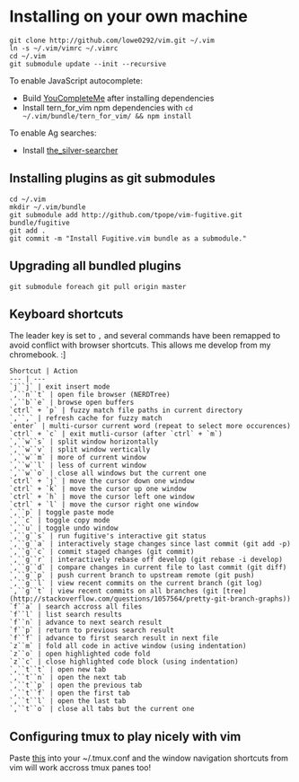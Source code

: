 # Installing on your own machine

    git clone http://github.com/lowe0292/vim.git ~/.vim
    ln -s ~/.vim/vimrc ~/.vimrc
    cd ~/.vim
    git submodule update --init --recursive

To enable JavaScript autocomplete:
- Build [YouCompleteMe](https://github.com/Valloric/YouCompleteMe#full-installation-guide) after installing dependencies
- Install tern_for_vim npm dependencies with ```cd ~/.vim/bundle/tern_for_vim/ && npm install```

To enable Ag searches:
- Install [the_silver-searcher](https://github.com/ggreer/the_silver_searcher)

## Installing plugins as git submodules

    cd ~/.vim
    mkdir ~/.vim/bundle
    git submodule add http://github.com/tpope/vim-fugitive.git bundle/fugitive
    git add .
    git commit -m "Install Fugitive.vim bundle as a submodule."

## Upgrading all bundled plugins

    git submodule foreach git pull origin master

## Keyboard shortcuts

The leader key is set to `,` and several commands have been remapped to avoid conflict with browser shortcuts. This allows me develop from my chromebook. :]

    Shortcut | Action
    --- | ---
    `j``j` | exit insert mode
    `,``n``t` | open file browser (NERDTree)
    `,``b``e` | browse open buffers
    `ctrl` + `p` | fuzzy match file paths in current directory
    `,``,` | refresh cache for fuzzy match
    `enter` | multi-cursor current word (repeat to select more occurences)
    `ctrl` + `c` | exit mutli-cursor (after `ctrl` + `m`)
    `,``w``s` | split window horizontally
    `,``w``v` | split window vertically
    `,``w``m` | more of current window
    `,``w``l` | less of current window
    `,``w``o` | close all windows but the current one
    `ctrl` + `j` | move the cursor down one window
    `ctrl` + `k` | move the cursor up one window
    `ctrl` + `h` | move the cursor left one window
    `ctrl` + `l` | move the cursor right one window
    `,``p` | toggle paste mode
    `,``c` | toggle copy mode
    `,``u` | toggle undo window
    `,``g``s` | run fugitive's interactive git status
    `,``g``a` | interactively stage changes since last commit (git add -p)
    `,``g``c` | commit staged changes (git commit)
    `,``g``r` | interactively rebase off develop (git rebase -i develop)
    `,``g``d` | compare changes in current file to last commit (git diff)
    `,``g``p` | push current branch to upstream remote (git push)
    `,``g``l` | view recent commits on the current branch (git log)
    `,``g``t` | view recent commits on all branches (git [tree](http://stackoverflow.com/questions/1057564/pretty-git-branch-graphs))
    `f``a` | search accross all files
    `f``l` | list search results
    `f``n` | advance to next search result
    `f``p` | return to previous search result
    `f``f` | advance to first search result in next file
    `z``m` | fold all code in active window (using indentation)
    `z``o` | open highlighted code fold
    `z``c` | close highlighted code block (using indentation)
    `,``t``t` | open new tab
    `,``t``n` | open the next tab
    `,``t``p` | open the previous tab
    `,``t``f` | open the first tab
    `,``t``l` | open the last tab
    `,``t``o` | close all tabs but the current one

## Configuring tmux to play nicely with vim

Paste [this](https://gist.github.com/lowe0292/af5748926a52948709eb) into your ~/.tmux.conf and the window navigation shortcuts from vim will work accross tmux panes too!
